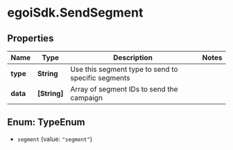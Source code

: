 # egoiSdk.SendSegment

## Properties
Name | Type | Description | Notes
------------ | ------------- | ------------- | -------------
**type** | **String** | Use this segment type to send to specific segments | 
**data** | **[String]** | Array of segment IDs to send the campaign | 


<a name="TypeEnum"></a>
## Enum: TypeEnum


* `segment` (value: `"segment"`)




